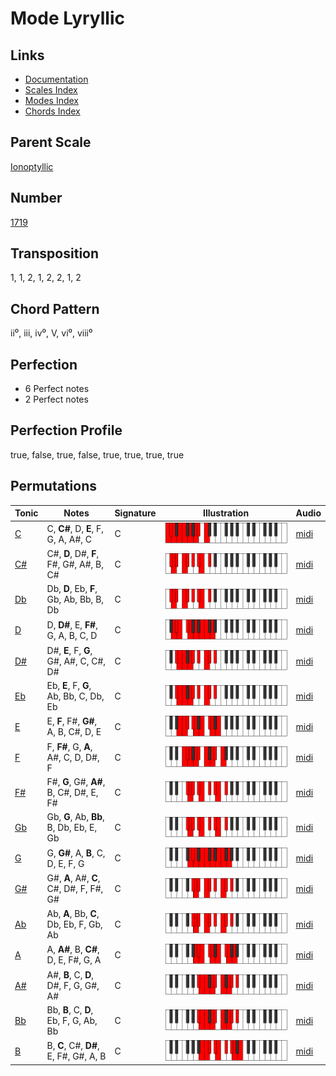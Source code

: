 # Mode Lyryllic

## Links

- [Documentation](README.md)
- [Scales Index](Scales.md)
- [Modes Index](Modes.md)
- [Chords Index](Chords.md)

## Parent Scale

[Ionoptyllic](ScaleIonoptyllic.md)

## Number

[1719](https://ianring.com/musictheory/scales/1719)

## Transposition

1, 1, 2, 1, 2, 2, 1, 2

## Chord Pattern

ii⁰, iii, iv⁰, V, vi⁰, viii⁰

## Perfection

- 6 Perfect notes
- 2 Perfect notes

## Perfection Profile

true, false, true, false, true, true, true, true

## Permutations

| Tonic | Notes | Signature | Illustration | Audio |
|-------|-------|-----------|--------------|-------|
| [C](ModeCNaturalLyryllic.md) | C, **C#**, D, **E**, F, G, A, A#, C | C | ![CNaturalLyryllic](ModeCNaturalLyryllic.png) | [midi](https://github.com/edipermadi/music/blob/main/docs/ModeCNaturalLyryllic.mid?raw=true) |
| [C#](ModeCSharpLyryllic.md) | C#, **D**, D#, **F**, F#, G#, A#, B, C# | C | ![CSharpLyryllic](ModeCSharpLyryllic.png) | [midi](https://github.com/edipermadi/music/blob/main/docs/ModeCSharpLyryllic.mid?raw=true) |
| [Db](ModeDFlatLyryllic.md) | Db, **D**, Eb, **F**, Gb, Ab, Bb, B, Db | C | ![DFlatLyryllic](ModeDFlatLyryllic.png) | [midi](https://github.com/edipermadi/music/blob/main/docs/ModeDFlatLyryllic.mid?raw=true) |
| [D](ModeDNaturalLyryllic.md) | D, **D#**, E, **F#**, G, A, B, C, D | C | ![DNaturalLyryllic](ModeDNaturalLyryllic.png) | [midi](https://github.com/edipermadi/music/blob/main/docs/ModeDNaturalLyryllic.mid?raw=true) |
| [D#](ModeDSharpLyryllic.md) | D#, **E**, F, **G**, G#, A#, C, C#, D# | C | ![DSharpLyryllic](ModeDSharpLyryllic.png) | [midi](https://github.com/edipermadi/music/blob/main/docs/ModeDSharpLyryllic.mid?raw=true) |
| [Eb](ModeEFlatLyryllic.md) | Eb, **E**, F, **G**, Ab, Bb, C, Db, Eb | C | ![EFlatLyryllic](ModeEFlatLyryllic.png) | [midi](https://github.com/edipermadi/music/blob/main/docs/ModeEFlatLyryllic.mid?raw=true) |
| [E](ModeENaturalLyryllic.md) | E, **F**, F#, **G#**, A, B, C#, D, E | C | ![ENaturalLyryllic](ModeENaturalLyryllic.png) | [midi](https://github.com/edipermadi/music/blob/main/docs/ModeENaturalLyryllic.mid?raw=true) |
| [F](ModeFNaturalLyryllic.md) | F, **F#**, G, **A**, A#, C, D, D#, F | C | ![FNaturalLyryllic](ModeFNaturalLyryllic.png) | [midi](https://github.com/edipermadi/music/blob/main/docs/ModeFNaturalLyryllic.mid?raw=true) |
| [F#](ModeFSharpLyryllic.md) | F#, **G**, G#, **A#**, B, C#, D#, E, F# | C | ![FSharpLyryllic](ModeFSharpLyryllic.png) | [midi](https://github.com/edipermadi/music/blob/main/docs/ModeFSharpLyryllic.mid?raw=true) |
| [Gb](ModeGFlatLyryllic.md) | Gb, **G**, Ab, **Bb**, B, Db, Eb, E, Gb | C | ![GFlatLyryllic](ModeGFlatLyryllic.png) | [midi](https://github.com/edipermadi/music/blob/main/docs/ModeGFlatLyryllic.mid?raw=true) |
| [G](ModeGNaturalLyryllic.md) | G, **G#**, A, **B**, C, D, E, F, G | C | ![GNaturalLyryllic](ModeGNaturalLyryllic.png) | [midi](https://github.com/edipermadi/music/blob/main/docs/ModeGNaturalLyryllic.mid?raw=true) |
| [G#](ModeGSharpLyryllic.md) | G#, **A**, A#, **C**, C#, D#, F, F#, G# | C | ![GSharpLyryllic](ModeGSharpLyryllic.png) | [midi](https://github.com/edipermadi/music/blob/main/docs/ModeGSharpLyryllic.mid?raw=true) |
| [Ab](ModeAFlatLyryllic.md) | Ab, **A**, Bb, **C**, Db, Eb, F, Gb, Ab | C | ![AFlatLyryllic](ModeAFlatLyryllic.png) | [midi](https://github.com/edipermadi/music/blob/main/docs/ModeAFlatLyryllic.mid?raw=true) |
| [A](ModeANaturalLyryllic.md) | A, **A#**, B, **C#**, D, E, F#, G, A | C | ![ANaturalLyryllic](ModeANaturalLyryllic.png) | [midi](https://github.com/edipermadi/music/blob/main/docs/ModeANaturalLyryllic.mid?raw=true) |
| [A#](ModeASharpLyryllic.md) | A#, **B**, C, **D**, D#, F, G, G#, A# | C | ![ASharpLyryllic](ModeASharpLyryllic.png) | [midi](https://github.com/edipermadi/music/blob/main/docs/ModeASharpLyryllic.mid?raw=true) |
| [Bb](ModeBFlatLyryllic.md) | Bb, **B**, C, **D**, Eb, F, G, Ab, Bb | C | ![BFlatLyryllic](ModeBFlatLyryllic.png) | [midi](https://github.com/edipermadi/music/blob/main/docs/ModeBFlatLyryllic.mid?raw=true) |
| [B](ModeBNaturalLyryllic.md) | B, **C**, C#, **D#**, E, F#, G#, A, B | C | ![BNaturalLyryllic](ModeBNaturalLyryllic.png) | [midi](https://github.com/edipermadi/music/blob/main/docs/ModeBNaturalLyryllic.mid?raw=true) |
